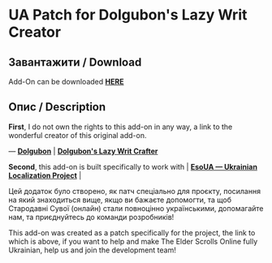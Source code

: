 # UA Patch for Dolgubon's Lazy Writ Creator

## Завантажити / Download
Add-On can be downloaded **[HERE](https://www.esoui.com/downloads/info3441-UAPatchforDolgubonsLazyWritCrafter.html)**

## Опис / Description

**First**, I do not own the rights to this add-on in any way, a link to the wonderful creator of this original add-on. 

— **[Dolgubon](https://www.esoui.com/forums/member.php?action=getinfo&userid=23366)** | **[Dolgubon's Lazy Writ Crafter](https://www.esoui.com/downloads/info1346-DolgubonsLazyWritCrafter.html)**

**Second**, this add-on is built specifically to work with | **[EsoUA — Ukrainian Localization Project](https://www.esoui.com/downloads/info3437-EsoUAUkrainianLocalizationProject.html#info)** |

Цей додаток було створено, як патч спеціально для проєкту, посилання на який знаходиться вище, якщо ви бажаєте допомогти, та щоб Стародавні Сувої (онлайн) стали повноцінно українськими, допомагайте нам, та приєднуйтесь до команди розробників!

This add-on was created as a patch specifically for the project, the link to which is above, if you want to help and make The Elder Scrolls Online fully Ukrainian, help us and join the development team!
